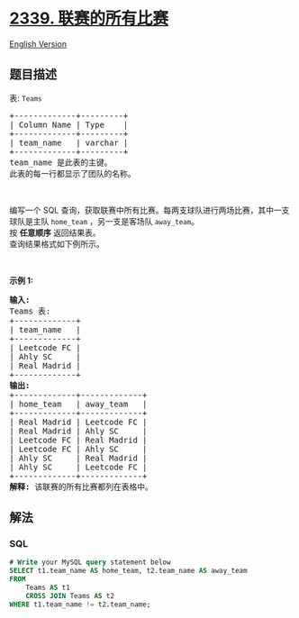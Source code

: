 # [2339. 联赛的所有比赛](https://leetcode.cn/problems/all-the-matches-of-the-league)

[English Version](/solution/2300-2399/2339.All%20the%20Matches%20of%20the%20League/README_EN.md)

## 题目描述

<!-- 这里写题目描述 -->

<p>表: <code>Teams</code></p>

<pre>
+-------------+---------+
| Column Name | Type    |
+-------------+---------+
| team_name   | varchar |
+-------------+---------+
team_name 是此表的主键。
此表的每一行都显示了团队的名称。
</pre>

<p>&nbsp;</p>

<p>编写一个 SQL 查询，获取联赛中所有比赛。每两支球队进行两场比赛，其中一支球队是主队&nbsp;<code>home_team</code>&nbsp;，另一支是客场队&nbsp;<code>away_team</code>。<br />
按 <strong>任意顺序</strong> 返回结果表。<br />
查询结果格式如下例所示。</p>

<p>&nbsp;</p>

<p><strong>示例 1:</strong></p>

<pre>
<strong>输入:</strong> 
Teams 表:
+-------------+
| team_name   |
+-------------+
| Leetcode FC |
| Ahly SC     |
| Real Madrid |
+-------------+
<strong>输出:</strong> 
+-------------+-------------+
| home_team   | away_team   |
+-------------+-------------+
| Real Madrid | Leetcode FC |
| Real Madrid | Ahly SC     |
| Leetcode FC | Real Madrid |
| Leetcode FC | Ahly SC     |
| Ahly SC     | Real Madrid |
| Ahly SC     | Leetcode FC |
+-------------+-------------+
<strong>解释:</strong> 该联赛的所有比赛都列在表格中。
</pre>

## 解法

<!-- 这里可写通用的实现逻辑 -->

<!-- tabs:start -->

### **SQL**

<!-- 这里可写当前语言的特殊实现逻辑 -->

```sql
# Write your MySQL query statement below
SELECT t1.team_name AS home_team, t2.team_name AS away_team
FROM
    Teams AS t1
    CROSS JOIN Teams AS t2
WHERE t1.team_name != t2.team_name;
```

<!-- tabs:end -->
